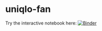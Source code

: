 # uniqlo-fan
 

Try the interactive notebook here: [![Binder](https://mybinder.org/badge_logo.svg)](https://mybinder.org/v2/gh/dominicho97/uniqlo-fan/master?labpath=scrape_final.ipynb)
